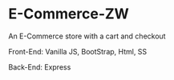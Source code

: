 # E-Commerce-ZW
An E-Commerce store with a cart and checkout

Front-End:
Vanilla JS, BootStrap, Html, SS

Back-End: Express
